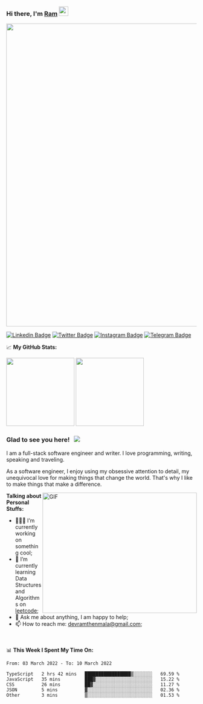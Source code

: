 ### Hi there, I'm <a href="#" target="_blank">Ram</a> <img src="https://media.giphy.com/media/hvRJCLFzcasrR4ia7z/giphy.gif" width="25px">

<a href="https://github.com/ramthenmala/github-profile-trophy">
<img width=800 src="https://github-profile-trophy.vercel.app/?username=ramthenmala&column=8&margin-h=15&theme=flat&no-frame=true"/>
</a>

[![Linkedin Badge](https://img.shields.io/badge/-LinkedIn-0e76a8?style=flat-square&logo=Linkedin&logoColor=white)](https://www.linkedin.com/in/ramdevengineer/)
[![Twitter Badge](https://img.shields.io/badge/-Twitter-00acee?style=flat-square&logo=Twitter&logoColor=white)](https://twitter.com/ramthenmala)
[![Instagram Badge](https://img.shields.io/badge/-Instagram-e4405f?style=flat-square&logo=Instagram&logoColor=white)](https://instagram.com/ramthenmala/)
[![Telegram Badge](https://img.shields.io/badge/-Telegram-0088cc?style=flat-square&logo=Telegram&logoColor=white)](https://t.me/ramthenmala)


📈 **My GitHub Stats:**

<p>
  <img height="180em" src="https://github-readme-stats.vercel.app/api?username=ramthenmala&show_icons=true&hide_border=true&&count_private=true&include_all_commits=true" />
  <img height="180em" src="https://github-readme-stats.vercel.app/api/top-langs/?username=ramthenmala&exclude_repo=KNN-Image-Classification&show_icons=true&hide_border=true&layout=compact&langs_count=8"/>
</p>

### Glad to see you here! &nbsp; ![](https://visitor-badge.glitch.me/badge?page_id=ramthenmala)

I am a full-stack software engineer and writer. I love programming, writing, speaking and traveling.

As a software engineer, I enjoy using my obsessive attention to detail, my unequivocal love for making things that change the world. That's why I like to make things that make a difference.

<img align="right" alt="GIF" src="https://user-images.githubusercontent.com/4328468/157245666-f4dd5472-5b11-4727-baaf-69e90e372b69.gif?raw=true" width="408" height="318" />

**Talking about Personal Stuffs:**

- 👨🏻‍💻 I’m currently working on something cool;
- 🚀 I’m currently learning Data Structures and Algorithms on [leetcode](https://leetcode.com/ramthenmala);
- 💬 Ask me about anything, I am happy to help; 
- 📫 How to reach me: devramthenmala@gmail.com;

</br>

📊 **This Week I Spent My Time On:**
<!--START_SECTION:waka-->

```text
From: 03 March 2022 - To: 10 March 2022

TypeScript   2 hrs 42 mins   █████████████████▒░░░░░░░   69.59 %
JavaScript   35 mins         ███▓░░░░░░░░░░░░░░░░░░░░░   15.22 %
CSS          26 mins         ██▓░░░░░░░░░░░░░░░░░░░░░░   11.27 %
JSON         5 mins          ▓░░░░░░░░░░░░░░░░░░░░░░░░   02.36 %
Other        3 mins          ▒░░░░░░░░░░░░░░░░░░░░░░░░   01.53 %
```

<!--END_SECTION:waka-->


